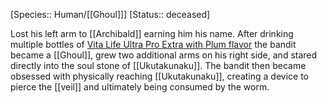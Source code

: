 [Species:: Human/[[Ghoul]]]
[Status:: deceased]

Lost his left arm to [[Archibald]] earning him his name.
After drinking multiple bottles of [Vita Life Ultra Pro Extra with Plum flavor](Vita%20Life) the bandit became a [[Ghoul]], grew two additional arms on his right side, and stared directly into the soul stone of [[Ukutakunaku]]. The bandit then became obsessed with physically reaching [[Ukutakunaku]], creating a device to pierce the [[veil]] and ultimately being consumed by the worm.